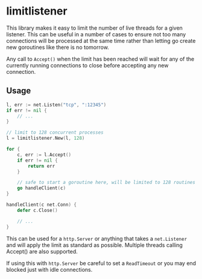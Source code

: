 # limitlistener

This library makes it easy to limit the number of live threads for a given listener. This
can be useful in a number of cases to ensure not too many connections will be processed
at the same time rather than letting go create new goroutines like there is no tomorrow.

Any call to `Accept()` when the limit has been reached will wait for any of the currently
running connections to close before accepting any new connection.

## Usage

```go
l, err := net.Listen("tcp", ":12345")
if err != nil {
    // ...
}

// limit to 128 concurrent processes
l = limitlistener.New(l, 128)

for {
    c, err := l.Accept()
    if err != nil {
        return err
    }

    // safe to start a goroutine here, will be limited to 128 routines
    go handleClient(c)
}

handleClient(c net.Conn) {
    defer c.Close()

    // ...
}
```

This can be used for a `http.Server` or anything that takes a `net.Listener` and will
apply the limit as standard as possible. Multiple threads calling Accept() are also
supported.

If using this with `http.Server` be careful to set a `ReadTimeout` or you may end
blocked just with idle connections.
